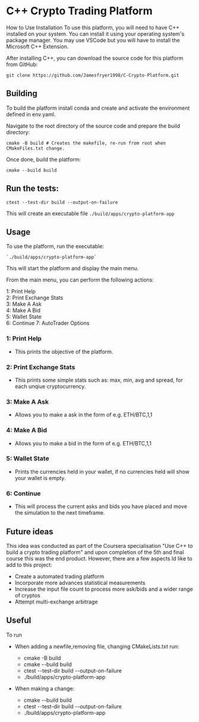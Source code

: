 # C++ Crypto Trading Platform

How to Use
Installation
To use this platform, you will need to have C++ installed on your system. You can install it using your operating system's package manager.
You may use VSCode but you will have to install the Microsoft C++ Extension.

After installing C++, you can download the source code for this platform from GitHub:

```
git clone https://github.com/Jamesfryer1998/C-Crypto-Platform.git 
```

## Building
To build the platform install conda and create and activate the environment defined in env.yaml. 

Navigate to the root directory of the source code and prepare the build directory:
```
cmake -B build # Creates the makefile, re-run from root when CMakeFiles.txt change.
```

Once done, build the platform:
```
cmake --build build
```

## Run the tests:

```
ctest --test-dir build --output-on-failure
```

This will create an executable file `./build/apps/crypto-platform-app`

## Usage
To use the platform, run the executable:

```
`./build/apps/crypto-platform-app`
```

This will start the platform and display the main menu.

From the main menu, you can perform the following actions:

1: Print Help<br>
2: Print Exchange Stats<br>
3: Make A Ask<br>
4: Make A Bid<br>
5: Wallet State<br>
6: Continue
7: AutoTrader Options

### 1: Print Help
- This prints the objective of the platform.

### 2: Print Exchange Stats
- This prints some simple stats such as: max, min, avg and spread, for each unqiue cryptocurrency.

### 3: Make A Ask
- Allows you to make a ask in the form of e.g. ETH/BTC,1,1

### 4: Make A Bid
- Allows you to make a bid in the form of e.g. ETH/BTC,1,1

### 5: Wallet State
- Prints the currencies held in your wallet, if no currencies held will show your wallet is empty.

### 6: Continue
- This will process the current asks and bids you have placed and move the simulation to the next timeframe.

## Future ideas

This idea was conducted as part of the Coursera specialisation "Use C++ to build a crypto trading platform" 
and upon completion of the 5th and final course this was the end product. However, there are a few aspects
Id like to add to this project:
- Create a automated trading platform
- Incorporate more advances statistical measurements
- Increase the input file count to process more ask/bids and a wider range of cryptos
- Attempt multi-exchange arbitrage

## Useful
To run
- When adding a newfile,removing file, changing CMakeLists.txt run:
  - cmake -B build
  - cmake --build build
  - ctest --test-dir build --output-on-failure
  - ./build/apps/crypto-platform-app
  
- When making a change:
  - cmake --build build
  - ctest --test-dir build --output-on-failure
  - ./build/apps/crypto-platform-app